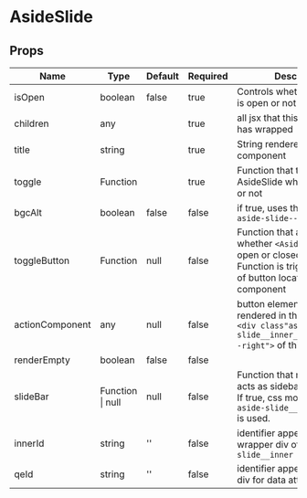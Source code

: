 # AsideSlide

## Props
| Name            | Type                 | Default | Required | Description                                                                                                                                 |
| --------------- | -------------------- | ------- | -------- | ------------------------------------------------------------------------------------------------------------------------------------------- |
| isOpen          | boolean              | false   | true     | Controls whether `AsideSlide` is open or not  on initial load                                                                               |
| children        | any                  |         | true     | all jsx that this component has wrapped                                                                                                     |
| title           | string               |         | true     | String rendered within component                                                                                                            |
| toggle          | Function             |         | true     | Function that toggles AsideSlide whether is it open or not                                                                                  |
| bgcAlt          | boolean              | false   | false    | if true, uses this css class `aside-slide--bgc-alt`                                                                                         |
| toggleButton    | Function             | null    | false    | Function that also toggles whether `<AsideSlide />` is open or closed.<br>Function is triggered on click of button located in the component |
| actionComponent | any                  | null    | false    | button element that is rendered in the<br>`<div class"aside-slide__inner__header__item--right">` of this component                          |
| renderEmpty     | boolean              | false   | false    |                                                                                                                                             |
| slideBar        | Function &#124; null | null    | false    | Function that returns jsx that acts as sidebar.<br>If true, css modifier class `aside-slide__inner--padded` is used.                        |
| innerId         | string               | ''      | false    | identifier appended to the wrapper div of `div.aside-slide__inner`                                                                          |
| qeId            | string               | ''      | false    | identifier appended to parent div for data attribute                                                                                        |
